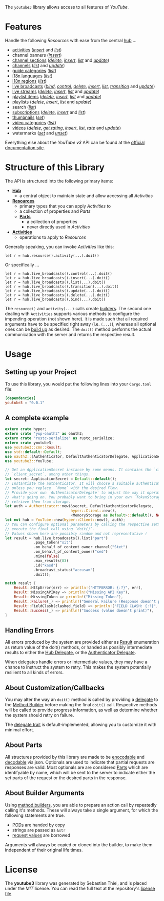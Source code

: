 <!---
DO NOT EDIT !
This file was generated automatically from 'src/mako/README.md.mako'
DO NOT EDIT !
-->
The `youtube3` library allows access to all features of *YouTube*.

# Features

Handle the following *Resources* with ease from the central [hub](http://byron.github.io/google-apis-rs/youtube3/struct.YouTube.html) ... 

* [activities](http://byron.github.io/google-apis-rs/youtube3/struct.Activity.html) ([*insert*](http://byron.github.io/google-apis-rs/youtube3/struct.ActivityInsertMethodBuilder.html) and [*list*](http://byron.github.io/google-apis-rs/youtube3/struct.ActivityListMethodBuilder.html))
* channel banners ([*insert*](http://byron.github.io/google-apis-rs/youtube3/struct.ChannelBannerInsertMethodBuilder.html))
* [channel sections](http://byron.github.io/google-apis-rs/youtube3/struct.ChannelSection.html) ([*delete*](http://byron.github.io/google-apis-rs/youtube3/struct.ChannelSectionDeleteMethodBuilder.html), [*insert*](http://byron.github.io/google-apis-rs/youtube3/struct.ChannelSectionInsertMethodBuilder.html), [*list*](http://byron.github.io/google-apis-rs/youtube3/struct.ChannelSectionListMethodBuilder.html) and [*update*](http://byron.github.io/google-apis-rs/youtube3/struct.ChannelSectionUpdateMethodBuilder.html))
* [channels](http://byron.github.io/google-apis-rs/youtube3/struct.Channel.html) ([*list*](http://byron.github.io/google-apis-rs/youtube3/struct.ChannelListMethodBuilder.html) and [*update*](http://byron.github.io/google-apis-rs/youtube3/struct.ChannelUpdateMethodBuilder.html))
* [guide categories](http://byron.github.io/google-apis-rs/youtube3/struct.GuideCategory.html) ([*list*](http://byron.github.io/google-apis-rs/youtube3/struct.GuideCategoryListMethodBuilder.html))
* [i18n languages](http://byron.github.io/google-apis-rs/youtube3/struct.I18nLanguage.html) ([*list*](http://byron.github.io/google-apis-rs/youtube3/struct.I18nLanguageListMethodBuilder.html))
* [i18n regions](http://byron.github.io/google-apis-rs/youtube3/struct.I18nRegion.html) ([*list*](http://byron.github.io/google-apis-rs/youtube3/struct.I18nRegionListMethodBuilder.html))
* [live broadcasts](http://byron.github.io/google-apis-rs/youtube3/struct.LiveBroadcast.html) ([*bind*](http://byron.github.io/google-apis-rs/youtube3/struct.LiveBroadcastBindMethodBuilder.html), [*control*](http://byron.github.io/google-apis-rs/youtube3/struct.LiveBroadcastControlMethodBuilder.html), [*delete*](http://byron.github.io/google-apis-rs/youtube3/struct.LiveBroadcastDeleteMethodBuilder.html), [*insert*](http://byron.github.io/google-apis-rs/youtube3/struct.LiveBroadcastInsertMethodBuilder.html), [*list*](http://byron.github.io/google-apis-rs/youtube3/struct.LiveBroadcastListMethodBuilder.html), [*transition*](http://byron.github.io/google-apis-rs/youtube3/struct.LiveBroadcastTransitionMethodBuilder.html) and [*update*](http://byron.github.io/google-apis-rs/youtube3/struct.LiveBroadcastUpdateMethodBuilder.html))
* [live streams](http://byron.github.io/google-apis-rs/youtube3/struct.LiveStream.html) ([*delete*](http://byron.github.io/google-apis-rs/youtube3/struct.LiveStreamDeleteMethodBuilder.html), [*insert*](http://byron.github.io/google-apis-rs/youtube3/struct.LiveStreamInsertMethodBuilder.html), [*list*](http://byron.github.io/google-apis-rs/youtube3/struct.LiveStreamListMethodBuilder.html) and [*update*](http://byron.github.io/google-apis-rs/youtube3/struct.LiveStreamUpdateMethodBuilder.html))
* [playlist items](http://byron.github.io/google-apis-rs/youtube3/struct.PlaylistItem.html) ([*delete*](http://byron.github.io/google-apis-rs/youtube3/struct.PlaylistItemDeleteMethodBuilder.html), [*insert*](http://byron.github.io/google-apis-rs/youtube3/struct.PlaylistItemInsertMethodBuilder.html), [*list*](http://byron.github.io/google-apis-rs/youtube3/struct.PlaylistItemListMethodBuilder.html) and [*update*](http://byron.github.io/google-apis-rs/youtube3/struct.PlaylistItemUpdateMethodBuilder.html))
* [playlists](http://byron.github.io/google-apis-rs/youtube3/struct.Playlist.html) ([*delete*](http://byron.github.io/google-apis-rs/youtube3/struct.PlaylistDeleteMethodBuilder.html), [*insert*](http://byron.github.io/google-apis-rs/youtube3/struct.PlaylistInsertMethodBuilder.html), [*list*](http://byron.github.io/google-apis-rs/youtube3/struct.PlaylistListMethodBuilder.html) and [*update*](http://byron.github.io/google-apis-rs/youtube3/struct.PlaylistUpdateMethodBuilder.html))
* search ([*list*](http://byron.github.io/google-apis-rs/youtube3/struct.SearchListMethodBuilder.html))
* [subscriptions](http://byron.github.io/google-apis-rs/youtube3/struct.Subscription.html) ([*delete*](http://byron.github.io/google-apis-rs/youtube3/struct.SubscriptionDeleteMethodBuilder.html), [*insert*](http://byron.github.io/google-apis-rs/youtube3/struct.SubscriptionInsertMethodBuilder.html) and [*list*](http://byron.github.io/google-apis-rs/youtube3/struct.SubscriptionListMethodBuilder.html))
* [thumbnails](http://byron.github.io/google-apis-rs/youtube3/struct.Thumbnail.html) ([*set*](http://byron.github.io/google-apis-rs/youtube3/struct.ThumbnailSetMethodBuilder.html))
* [video categories](http://byron.github.io/google-apis-rs/youtube3/struct.VideoCategory.html) ([*list*](http://byron.github.io/google-apis-rs/youtube3/struct.VideoCategoryListMethodBuilder.html))
* [videos](http://byron.github.io/google-apis-rs/youtube3/struct.Video.html) ([*delete*](http://byron.github.io/google-apis-rs/youtube3/struct.VideoDeleteMethodBuilder.html), [*get rating*](http://byron.github.io/google-apis-rs/youtube3/struct.VideoGetRatingMethodBuilder.html), [*insert*](http://byron.github.io/google-apis-rs/youtube3/struct.VideoInsertMethodBuilder.html), [*list*](http://byron.github.io/google-apis-rs/youtube3/struct.VideoListMethodBuilder.html), [*rate*](http://byron.github.io/google-apis-rs/youtube3/struct.VideoRateMethodBuilder.html) and [*update*](http://byron.github.io/google-apis-rs/youtube3/struct.VideoUpdateMethodBuilder.html))
* watermarks ([*set*](http://byron.github.io/google-apis-rs/youtube3/struct.WatermarkSetMethodBuilder.html) and [*unset*](http://byron.github.io/google-apis-rs/youtube3/struct.WatermarkUnsetMethodBuilder.html))

Everything else about the *YouTube* *v3* API can be found at the
[official documentation site](https://developers.google.com/youtube/v3).

# Structure of this Library

The API is structured into the following primary items:

* **[Hub](http://byron.github.io/google-apis-rs/youtube3/struct.YouTube.html)**
    * a central object to maintain state and allow accessing all *Activities*
* **[Resources](http://byron.github.io/google-apis-rs/youtube3/cmn/trait.Resource.html)**
    * primary types that you can apply *Activities* to
    * a collection of properties and *Parts*
    * **[Parts](http://byron.github.io/google-apis-rs/youtube3/cmn/trait.Part.html)**
        * a collection of properties
        * never directly used in *Activities*
* **[Activities](http://byron.github.io/google-apis-rs/youtube3/cmn/trait.MethodBuilder.html)**
    * operations to apply to *Resources*

Generally speaking, you can invoke *Activities* like this:

```Rust,ignore
let r = hub.resource().activity(...).doit()
```

Or specifically ...

```ignore
let r = hub.live_broadcasts().control(...).doit()
let r = hub.live_broadcasts().insert(...).doit()
let r = hub.live_broadcasts().list(...).doit()
let r = hub.live_broadcasts().transition(...).doit()
let r = hub.live_broadcasts().update(...).doit()
let r = hub.live_broadcasts().delete(...).doit()
let r = hub.live_broadcasts().bind(...).doit()
```

The `resource()` and `activity(...)` calls create [builders][builder-pattern]. The second one dealing with `Activities` 
supports various methods to configure the impending operation (not shown here). It is made such that all required arguments have to be 
specified right away (i.e. `(...)`), whereas all optional ones can be [build up][builder-pattern] as desired.
The `doit()` method performs the actual communication with the server and returns the respective result.

# Usage

## Setting up your Project

To use this library, you would put the following lines into your `Cargo.toml` file:

```toml
[dependencies]
youtube3 = "0.0.1"
```

## A complete example

```Rust
extern crate hyper;
extern crate "yup-oauth2" as oauth2;
extern crate "rustc-serialize" as rustc_serialize;
extern crate youtube3;
use youtube3::cmn::Result;
use std::default::Default;
use oauth2::{Authenticator, DefaultAuthenticatorDelegate, ApplicationSecret, MemoryStorage};
use youtube3::YouTube;

// Get an ApplicationSecret instance by some means. It contains the `client_id` and 
// `client_secret`, among other things.
let secret: ApplicationSecret = Default::default();
// Instantiate the authenticator. It will choose a suitable authentication flow for you, 
// unless you replace  `None` with the desired Flow.
// Provide your own `AuthenticatorDelegate` to adjust the way it operates and get feedback about 
// what's going on. You probably want to bring in your own `TokenStorage` to persist tokens and
// retrieve them from storage.
let auth = Authenticator::new(&secret, DefaultAuthenticatorDelegate,
                              hyper::Client::new(),
                              <MemoryStorage as Default>::default(), None);
let mut hub = YouTube::new(hyper::Client::new(), auth);
// You can configure optional parameters by calling the respective setters at will, and
// execute the final call using `doit()`.
// Values shown here are possibly random and not representative !
let result = hub.live_broadcasts().list("part")
             .page_token("sit")
             .on_behalf_of_content_owner_channel("Stet")
             .on_behalf_of_content_owner("sed")
             .mine(false)
             .max_results(83)
             .id("kasd")
             .broadcast_status("accusam")
             .doit();

match result {
    Result::HttpError(err) => println!("HTTPERROR: {:?}", err),
    Result::MissingAPIKey => println!("Missing API Key"),
    Result::MissingToken => println!("Missing Token"),
    Result::Failure(_) => println!("General Failure (Response doesn't print)"),
    Result::FieldClash(clashed_field) => println!("FIELD CLASH: {:?}", clashed_field),
    Result::Success(_) => println!("Success (value doesn't print)"),
}

```
## Handling Errors

All errors produced by the system are provided either as [Result](http://byron.github.io/google-apis-rs/youtube3/cmn/enum.Result.html) enumeration as return value of 
the doit() methods, or handed as possibly intermediate results to either the 
[Hub Delegate](http://byron.github.io/google-apis-rs/youtube3/cmn/trait.Delegate.html), or the [Authenticator Delegate](http://byron.github.io/google-apis-rs/youtube3/../yup-oauth2/trait.AuthenticatorDelegate.html).

When delegates handle errors or intermediate values, they may have a chance to instruct the system to retry. This 
makes the system potentially resilient to all kinds of errors.

## About Customization/Callbacks

You may alter the way an `doit()` method is called by providing a [delegate](http://byron.github.io/google-apis-rs/youtube3/cmn/trait.Delegate.html) to the 
[Method Builder](http://byron.github.io/google-apis-rs/youtube3/cmn/trait.MethodBuilder.html) before making the final `doit()` call. 
Respective methods will be called to provide progress information, as well as determine whether the system should 
retry on failure.

The [delegate trait](http://byron.github.io/google-apis-rs/youtube3/cmn/trait.Delegate.html) is default-implemented, allowing you to customize it with minimal effort.

## About Parts

All structures provided by this library are made to be [enocodable](http://byron.github.io/google-apis-rs/youtube3/cmn/trait.RequestValue.html) and 
[decodable](http://byron.github.io/google-apis-rs/youtube3/cmn/trait.ResponseResult.html) via json. Optionals are used to indicate that partial requests are responses are valid.
Most optionals are are considered [Parts](http://byron.github.io/google-apis-rs/youtube3/cmn/trait.Part.html) which are identifyable by name, which will be sent to 
the server to indicate either the set parts of the request or the desired parts in the response.

## About Builder Arguments

Using [method builders](http://byron.github.io/google-apis-rs/youtube3/cmn/trait.MethodBuilder.html), you are able to prepare an action call by repeatedly calling it's methods.
These will always take a single argument, for which the following statements are true.

* [PODs][wiki-pod] are handed by copy
* strings are passed as `&str`
* [request values](http://byron.github.io/google-apis-rs/youtube3/cmn/trait.RequestValue.html) are borrowed

Arguments will always be copied or cloned into the builder, to make them independent of their original life times.

[wiki-pod]: http://en.wikipedia.org/wiki/Plain_old_data_structure
[builder-pattern]: http://en.wikipedia.org/wiki/Builder_pattern
[google-go-api]: https://github.com/google/google-api-go-client

# License
The **youtube3** library was generated by Sebastian Thiel, and is placed 
under the *MIT* license.
You can read the full text at the repository's [license file][repo-license].

[repo-license]: https://github.com/Byron/google-apis-rs/LICENSE.md
